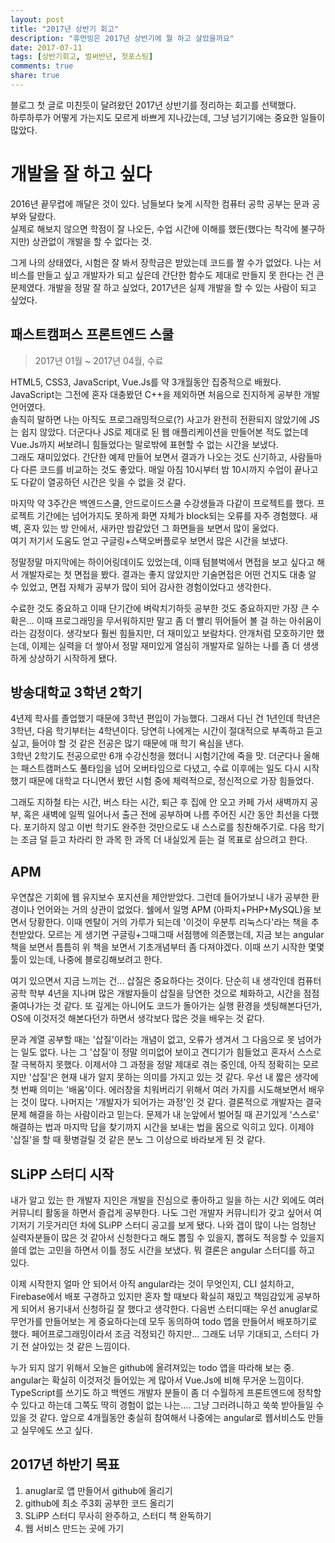 ```yaml
---
layout: post
title: "2017년 상반기 회고"
description: "휴먼빙은 2017년 상반기에 뭘 하고 살았을까요"
date: 2017-07-11
tags: [상반기회고, 벌써반년, 첫포스팅]
comments: true
share: true
---
```


블로그 첫 글로 미친듯이 달려왔던 2017년 상반기를 정리하는 회고를 선택했다.  
하루하루가 어떻게 가는지도 모르게 바쁘게 지나갔는데, 그냥 넘기기에는 중요한 일들이 많았다.  

# 개발을 잘 하고 싶다
2016년 끝무렵에 깨달은 것이 있다. 남들보다 늦게 시작한 컴퓨터 공학 공부는 문과 공부와 달랐다.  
실제로 해보지 않으면 학점이 잘 나오든, 수업 시간에 이해를 했든(했다는 착각에 불구하지만) 상관없이 개발을 할 수 없다는 것.  
  
그게 나의 상태였다, 시험은 잘 봐서 장학금은 받았는데 코드를 짤 수가 없었다. 나는 서비스를 만들고 싶고 개발자가 되고 싶은데 간단한 함수도 제대로 만들지 못 한다는 건 큰 문제였다.
개발을 정말 잘 하고 싶었다, 2017년은 실제 개발을 할 수 있는 사람이 되고 싶었다.  

## 패스트캠퍼스 프론트엔드 스쿨 
> 2017년 01월 ~ 2017년 04월, 수료  

HTML5, CSS3, JavaScript, Vue.Js를 약 3개월동안 집중적으로 배웠다. JavaScript는 그전에 혼자 대충봤던 C++을 제외하면 처음으로 진지하게 공부한 개발언어였다.  
솔직히 말하면 나는 아직도 프로그래밍적으로(?) 사고가 완전히 전환되지 않았기에 JS는 쉽지 않았다. 더군다나 JS로 제대로 된 웹 애플리케이션을 만들어본 적도 없는데 Vue.Js까지 써보려니 힘들었다는 말로밖에 표현할 수 없는 시간을 보냈다.  
그래도 재미있었다. 간단한 예제 만들어 보면서 결과가 나오는 것도 신기하고, 사람들마다 다른 코드를 비교하는 것도 좋았다. 매일 아침 10시부터 밤 10시까지 수업이 끝나고도 다같이 열공하던 시간은 잊을 수 없을 것 같다.  

마지막 약 3주간은 백엔드스쿨, 안드로이드스쿨 수강생들과 다같이 프로젝트를 했다. 프로젝트 기간에는 넘어가지도 못하게 화면 자체가 block되는 오류를 자주 경험했다. 새벽, 혼자 있는 방 안에서, 새카만 밤같았던 그 화면들을 보면서 많이 울었다.  
여기 저기서 도움도 얻고 구글링+스택오버플로우 보면서 많은 시간을 보냈다.  

정말정말 마지막에는 하이어링데이도 있었는데, 이때 텀블벅에서 면접을 보고 싶다고 해서 개발자로는 첫 면접을 봤다. 결과는 좋지 않았지만 기술면접은 어떤 건지도 대충 알 수 있었고, 면접 자체가 공부가 많이 되어 감사한 경험이었다고 생각한다.  

수료한 것도 중요하고 이때 단기간에 벼락치기하듯 공부한 것도 중요하지만 가장 큰 수확은... 이때 프로그래밍을 무서워하지만 말고 좀 더 빨리 뛰어들어 볼 걸 하는 아쉬움이라는 감정이다. 생각보다 훨씬 힘들지만, 더 재미있고 보람차다. 안개처럼 모호하기만 했는데, 이제는 실력을 더 쌓아서 정말 재미있게 열심히 개발자로 일하는 나를 좀 더 생생하게 상상하기 시작하게 됐다.  

## 방송대학교 3학년 2학기
4년제 학사를 졸업했기 때문에 3학년 편입이 가능했다. 그래서 다닌 건 1년인데 학년은 3학년, 다음 학기부터는 4학년이다. 당연히 나에게는 시간이 절대적으로 부족하고 듣고 싶고, 들어야 할 것 같은 전공은 많기 때문에 매 학기 욕심을 낸다.  
3학년 2학기도 전공으로만 6개 수강신청을 했더니 시험기간에 죽을 맛. 더군다나 올해는 패스트캠퍼스도 풀타임을 넘어 오버타임으로 다녔고, 수료 이후에는 일도 다시 시작했기 때문에 대학교 다니면서 봤던 시험 중에 체력적으로, 정신적으로 가장 힘들었다.  

그래도 지하철 타는 시간, 버스 타는 시간, 퇴근 후 집에 안 오고 카페 가서 새벽까지 공부, 혹은 새벽에 일찍 일어나서 출근 전에 공부하며 나름 주어진 시간 동안 최선을 다했다. 포기하지 않고 이번 학기도 완주한 것만으로도 내 스스로를 칭찬해주기로. 다음 학기는 조금 덜 듣고 차라리 한 과목 한 과목 더 내실있게 듣는 걸 목표로 삼으려고 한다.  

## APM
우연찮은 기회에 웹 유지보수 포지션을 제안받았다. 그런데 들어가보니 내가 공부한 환경이나 언어와는 거의 상관이 없었다. 쉘에서 일명 APM (아파치+PHP+MySQL)을 보면서 당황한다. 이때 멘탈이 거의 가루가 되는데 '이것이 우분투 리눅스다'라는 책을 추천받았다. 모르는 게 생기면 구글링+그때그때 서점행에 의존했는데, 지금 보는 angular 책을 보면서 틈틈히 위 책을 보면서 기초개념부터 좀 다져야겠다. 이때 쓰기 시작한 몇몇 툴이 있는데, 나중에 블로깅해보려고 한다.  

여기 있으면서 지금 느끼는 건... 삽질은 중요하다는 것이다. 단순히 내 생각인데 컴퓨터공학 학부 4년을 지나며 많은 개발자들이 삽질을 당연한 것으로 체화하고, 시간을 점점 줄여나가는 것 같다. 또 깊게는 아니어도 코드가 돌아가는 실행 환경을 셋팅해본다던가, OS에 이것저것 해본다던가 하면서 생각보다 많은 것을 배우는 것 같다.    

문과 계열 공부할 때는 '삽질'이라는 개념이 없고, 오류가 생겨서 그 다음으로 못 넘어가는 일도 없다. 나는 그 '삽질'이 정말 의미없어 보이고 견디기가 힘들었고 혼자서 스스로 잘 극복하지 못했다. 이제서야 그 과정을 정말 제대로 겪는 중인데, 아직 정확히는 모르지만 '삽질'은 현재 내가 알지 못하는 의미를 가지고 있는 것 같다. 우선 내 짧은 생각에 첫 번째 의미는 '배움'이다. 에러창을 치워버리기 위해서 여러 가지를 시도해보면서 배우는 것이 많다. 나머지는 '개발자가 되어가는 과정'인 것 같다. 결론적으로 개발자는 결국 문제 해결을 하는 사람이라고 믿는다. 문제가 내 눈앞에서 벌어질 때 끈기있게 '스스로' 해결하는 법과 마지막 답을 찾기까지 시간을 보내는 법을 몸으로 익히고 있다. 이제야 '삽질'을 할 때 홧병걸릴 것 같은 분노 그 이상으로 바라보게 된 것 같다.    

## SLiPP 스터디 시작
내가 알고 있는 한 개발자 지인은 개발을 진심으로 좋아하고 일을 하는 시간 외에도 여러 커뮤니티 활동을 하면서 즐겁게 공부한다. 나도 그런 개발자 커뮤니티가 갖고 싶어서 여기저기 기웃거리던 차에 SLiPP 스터디 공고를 보게 됐다. 나와 갭이 많이 나는 엄청난 실력자분들이 많은 것 같아서 신청한다고 해도 뽑힐 수 있을지, 뽑혀도 적응할 수 있을지 쓸데 없는 고민을 하면서 이틀 정도 시간을 보냈다. 뭐 결론은 angular 스터디를 하고 있다.  

이제 시작한지 얼마 안 되어서 아직 angular라는 것이 무엇인지, CLI 설치하고, Firebase에서 배포 구경하고 있지만 혼자 할 때보다 확실히 재밌고 책임감있게 공부하게 되어서 용기내서 신청하길 잘 했다고 생각한다. 다음번 스터디때는 우선 anuglar로 무언가를 만들어보는 게 중요하다는데 모두 동의하여 todo 앱을 만들어서 배포하기로 했다. 페어프로그래밍이라서 조금 걱정되긴 하지만... 그래도 너무 기대되고, 스터디 가기 전 살아있는 것 같은 느낌이다.    

누가 되지 않기 위해서 오늘은 github에 올려져있는 todo 앱을 따라해 보는 중. angular는 확실히 이것저것 들어있는 게 많아서 Vue.Js에 비해 무거운 느낌이다. TypeScript를 쓰기도 하고 백엔드 개발자 분들이 좀 더 수월하게 프론트엔드에 정착할 수 있다고 하는데 그쪽도 딱히 경험이 없는 나는.... 그냥 그러려니하고 쑥쑥 받아들일 수 있을 것 같다. 앞으로 4개월동안 충실히 참여해서 나중에는 angular로 웹서비스도 만들고 실무에도 쓰고 싶다.    

## 2017년 하반기 목표
1. anuglar로 앱 만들어서 github에 올리기  
2. github에 최소 주3회 공부한 코드 올리기  
3. SLiPP 스터디 무사히 완주하고, 스터디 책 완독하기  
4. 웹 서비스 만드는 곳에 가기  
